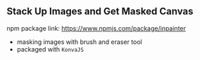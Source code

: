 ## Stack Up Images and Get Masked Canvas
npm package link: https://www.npmjs.com/package/inpainter
- masking images with brush and eraser tool
- packaged with `KonvaJS`
